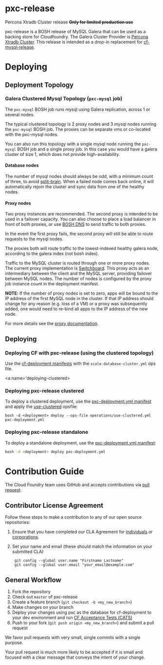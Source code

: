 # pxc-release

Percona Xtradb Cluster release ~~**Only for limited production use**~~

pxc-release is a BOSH release of MySQL Galera that can be used as a backing store for Cloudfoundry. The Galera Cluster Provider is [Percona Xtradb Cluster](https://www.percona.com/software/mysql-database/percona-xtradb-cluster).
This release is intended as a drop-in replacement for [cf-mysql-release](https://github.com/cloudfoundry/cf-mysql-release).

<a name='deploying'></a>
# Deploying

## Deployment Topology

### Galera Clustered Mysql Topology (`pxc-mysql` job)
The `pxc-mysql` BOSH job runs mysql using Galera replication, across 1 or several nodes.

The typical clustered topology is 2 proxy nodes and 3 mysql nodes running the `pxc-mysql` BOSH job. The proxies can be separate vms or co-located with the pxc-mysql nodes.

You can also run this topology with a single mysql node running the `pxc-mysql` BOSH job and a single proxy job. In this case you would have a galera cluster of size 1, which does not provide high-availability.
#### Database nodes

The number of mysql nodes should always be odd, with a minimum count of three, to avoid [split-brain](http://en.wikipedia.org/wiki/Split-brain\_\(computing\)).
When a failed node comes back online, it will automatically rejoin the cluster and sync data from one of the healthy nodes.

#### Proxy nodes

Two proxy instances are recommended. The second proxy is intended to be used in a failover capacity. You can also choose to place a load balancer in front of both proxies, or use [BOSH DNS](https://bosh.io/docs/dns.html) to send traffic to both proxies.

In the event the first proxy fails, the second proxy will still be able to route requests to the mysql nodes.

The proxies both will route traffic to the lowest-indexed healthy galera node, according to the galera index (not bosh index).

Traffic to the MySQL cluster is routed through one or more proxy nodes. The current proxy implementation is [Switchboard](https://github.com/cloudfoundry-incubator/switchboard). This proxy acts as an intermediary between the client and the MySQL server, providing failover between MySQL nodes. The number of nodes is configured by the proxy job instance count in the deployment manifest.

**NOTE:** If the number of proxy nodes is set to zero, apps will be bound to the IP address of the first MySQL node in the cluster. If that IP address should change for any reason (e.g. loss of a VM) or a proxy was subsequently added, one would need to re-bind all apps to the IP address of the new node.

For more details see the [proxy documentation](/docs/proxy.md).

<a name='deploying-new-deployments'></a>
## Deploying
<a name='deploying-with-cf-deployment'></a>
### Deploying CF with pxc-release (using the clustered topology)
Use the [cf-deployment manifests](https://github.com/cloudfoundry/cf-deployment) with the `scale-database-cluster.yml` ops file.

<a name='deploying-clustered></a>
### Deploying pxc-release clustered

To deploy a clustered deployment, use the [pxc-deployment.yml manifest](pxc-deployment.yml) and apply the [use-clustered](operations/use-clustered.yml) opsfile:

```
bosh -d <deployment> deploy --ops-file operations/use-clustered.yml pxc-deployment.yml
```

<a name='deploying-standalone'></a>
### Deploying pxc-release standalone

To deploy a standalone deployment, use the [pxc-deployment.yml manifest](pxc-deployment.yml):

```bash
bosh -d <deployment> deploy pxc-deployment.yml
```

<a name='contribution-guide'></a>
# Contribution Guide

The Cloud Foundry team uses GitHub and accepts contributions via
[pull request](https://help.github.com/articles/using-pull-requests).

## Contributor License Agreement

Follow these steps to make a contribution to any of our open source repositories:

1. Ensure that you have completed our CLA Agreement for
  [individuals](https://www.cloudfoundry.org/pdfs/CFF_Individual_CLA.pdf) or
  [corporations](https://www.cloudfoundry.org/pdfs/CFF_Corporate_CLA.pdf).

1. Set your name and email (these should match the information on your submitted CLA)

        git config --global user.name "Firstname Lastname"
        git config --global user.email "your_email@example.com"

## General Workflow

1. Fork the repository
1. Check out `master` of pxc-release
1. Create a feature branch (`git checkout -b <my_new_branch>`)
1. Make changes on your branch
1. Deploy your changes using pxc as the database for cf-deployment to your dev environment and run [CF Acceptance Tests (CATS)](https://github.com/cloudfoundry/cf-acceptance-tests/)
1. Push to your fork (`git push origin <my_new_branch>`) and submit a pull request

We favor pull requests with very small, single commits with a single purpose.

Your pull request is much more likely to be accepted if it is small and focused with a clear message that conveys the intent of your change.
